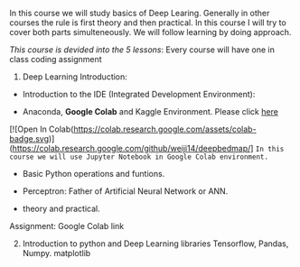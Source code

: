 
In this course we will study basics of Deep Learing. Generally in other courses the rule is first theory and then practical. In this course I will try to cover both parts simulteneously. We will follow learning by doing approach.

_This course is devided into the 5 lessons_: Every course will have one in class coding assignment 

1. Deep Learning Introduction:
- Introduction to the IDE (Integrated Development Environment):
* Anaconda, **Google Colab** and Kaggle Environment.
Please click [here](https://colab.research.google.com/drive/1Qq5bEuCC8kRjKMidPuakuGKD9vkGCgKy?usp=sharing)

[![Open In Colab(https://colab.research.google.com/assets/colab-badge.svg)](https://colab.research.google.com/github/weiji14/deepbedmap/]
`In this course we will use Jupyter Notebook in Google Colab environment. `

* Basic Python operations and funtions. 
- Perceptron: Father of Artificial Neural Network or ANN.
* theory and practical. 

Assignment: Google Colab link

2. Introduction to python and Deep Learning libraries
Tensorflow, Pandas, Numpy. matplotlib



